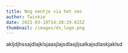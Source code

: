 ```yaml
---
title: Nog eentje via het cms
author: Twinkie
date: 2021-03-10T14:28:29.615Z
thumbnail: /images/ds_logo.png
---
```

akljdjhssajdlajklsjaasjlajsdlasjljsalkajsdlaskjaklsd